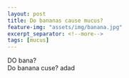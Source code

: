 ```yaml
---
layout: post
title: Do bananas cause mucus?
feature-img: "assets/img/banana.jpg"
excerpt_separator: <!--more-->
tags: [mucus]
---
```

<!--more-->
DO bana?\
Do banana cuse?
adad
